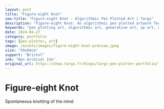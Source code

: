 ```yaml
---
layout: post
title: "Figure-eight Knot"
seo-title: "Figure-eight Knot - Algorithmic Pen Plotted Art | Targz"
description: "Figure-eight Knot: An algorithmic pen plotted artwork featuring geometric patterns. 59x84cm non archival ink on Bristol paper."
keywords: "pen plotting art, algorithmic art, generative art, op art, mathematical art, geometric patterns, bristol paper, precision plotting"
date: 2024-04-27
category: portfolio
tags: [pen-plotter, art]
image: /assets/images/figure-eight-knot-preview.jpeg
size: "59x84cm"
support: "Bristol"
ink: "Non Archival Ink"
original_url: https://shop.targz.fr/blogs/targz-pen-plotter-portfolio/figure-eight-knot
---
```


# Figure-eight Knot

Spontaneous knotting of the mind

